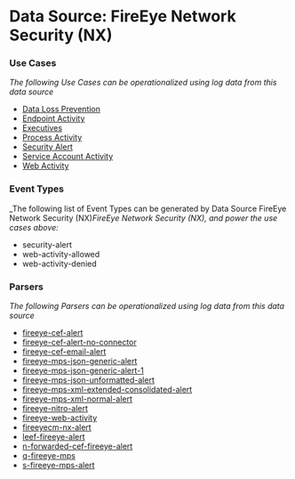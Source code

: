 Data Source: FireEye Network Security (NX)
==========================================

### Use Cases

_The following Use Cases can be operationalized using log data from this data source_

* [Data Loss Prevention](usecase_data_loss_prevention.md)
* [Endpoint Activity](usecase_endpoint_activity.md)
* [Executives](usecase_executives.md)
* [Process Activity](usecase_process_activity.md)
* [Security Alert](usecase_security_alert.md)
* [Service Account Activity](usecase_service_account_activity.md)
* [Web Activity](usecase_web_activity.md)


### Event Types

_The following list of Event Types can be generated by Data Source FireEye Network Security (NX)_FireEye Network Security (NX), and power the use cases above:_

- security-alert
- web-activity-allowed
- web-activity-denied


### Parsers

_The following Parsers can be operationalized using log data from this data source_

* [fireeye-cef-alert](parserContent_fireeye-cef-alert.md)
* [fireeye-cef-alert-no-connector](parserContent_fireeye-cef-alert-no-connector.md)
* [fireeye-cef-email-alert](parserContent_fireeye-cef-email-alert.md)
* [fireeye-mps-json-generic-alert](parserContent_fireeye-mps-json-generic-alert.md)
* [fireeye-mps-json-generic-alert-1](parserContent_fireeye-mps-json-generic-alert-1.md)
* [fireeye-mps-json-unformatted-alert](parserContent_fireeye-mps-json-unformatted-alert.md)
* [fireeye-mps-xml-extended-consolidated-alert](parserContent_fireeye-mps-xml-extended-consolidated-alert.md)
* [fireeye-mps-xml-normal-alert](parserContent_fireeye-mps-xml-normal-alert.md)
* [fireeye-nitro-alert](parserContent_fireeye-nitro-alert.md)
* [fireeye-web-activity](parserContent_fireeye-web-activity.md)
* [fireeyecm-nx-alert](parserContent_fireeyecm-nx-alert.md)
* [leef-fireeye-alert](parserContent_leef-fireeye-alert.md)
* [n-forwarded-cef-fireeye-alert](parserContent_n-forwarded-cef-fireeye-alert.md)
* [q-fireeye-mps](parserContent_q-fireeye-mps.md)
* [s-fireeye-mps-alert](parserContent_s-fireeye-mps-alert.md)
